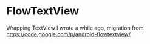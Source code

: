 FlowTextView
============

Wrapping TextView I wrote a while ago, migration from https://code.google.com/p/android-flowtextview/
